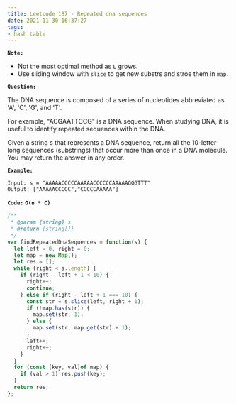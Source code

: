 ```yaml
---
title: Leetcode 187 - Repeated dna sequences
date: 2021-11-30 16:37:27
tags:
- hash table
---
```

**`Note:`**
- Not the most optimal method as `L` grows.
- Use sliding window with `slice` to get new substrs and stroe them in `map`.

**`Question:`**

The DNA sequence is composed of a series of nucleotides abbreviated as 'A', 'C', 'G', and 'T'.

For example, "ACGAATTCCG" is a DNA sequence.
When studying DNA, it is useful to identify repeated sequences within the DNA.

Given a string s that represents a DNA sequence, return all the 10-letter-long sequences (substrings) that occur more than once in a DNA molecule. You may return the answer in any order.

**`Example:`**
```
Input: s = "AAAAACCCCCAAAAACCCCCCAAAAAGGGTTT"
Output: ["AAAAACCCCC","CCCCCAAAAA"]
```

**`Code:`**
**`O(n * C)`**
```javascript
/**
 * @param {string} s
 * @return {string[]}
 */
var findRepeatedDnaSequences = function(s) {
  let left = 0, right = 0;
  let map = new Map();
  let res = [];
  while (right < s.length) {
    if (right - left + 1 < 10) {
      right++;
      continue;
    } else if (right - left + 1 === 10) {
      const str = s.slice(left, right + 1);
      if (!map.has(str)) {
        map.set(str, 1);
      } else {
        map.set(str, map.get(str) + 1);
      }
      left++;
      right++;
    }
  }
  for (const [key, val]of map) {
    if (val > 1) res.push(key);
  }
  return res;
};
```